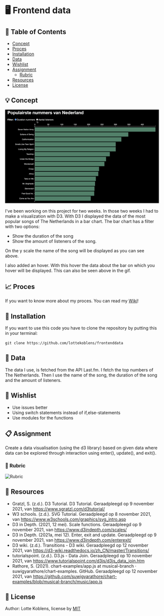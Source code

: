 # :desktop_computer: Frontend data

## :bookmark_tabs:	 Table of Contents

* [Concept](https://github.com/lottekoblens/frontenddata#bulb-concept)
* [Proces](https://github.com/lottekoblens/frontenddata#chart_with_upwards_trend-proces)
* [Installation](https://github.com/lottekoblens/frontenddata/blob/master/README.md#wrench-installation)
* [Data](https://github.com/lottekoblens/frontenddata/blob/master/README.md#file_folder-data)
* [Wishlist](https://github.com/lottekoblens/frontenddata/blob/master/README.md#pencil-wishlist)
* [Assignment](https://github.com/lottekoblens/frontenddata/blob/master/README.md#clipboard-assignment)
  * [Rubric](https://github.com/lottekoblens/frontenddata/blob/master/README.md#page_facing_up-rubric)
* [Resources](https://github.com/lottekoblens/frontenddata/blob/master/README.md#mag_right-resources)
* [License](https://github.com/lottekoblens/frontenddata/blob/master/README.md#page_with_curl-license)

## :bulb: Concept

![Concept](https://github.com/lottekoblens/frontenddata/blob/master/concept.gif)

I've been working on this project for two weeks. In those two weeks I had to make a visualization with D3. With D3 I displayed the data of the most popular songs of The Netherlands in a bar chart. The bar chart has a filter with two options:

* Show the duration of the song
* Show the amount of listeners of the song.

On the y scale the name of the song will be displayed as you can see above. 

I also added an hover. With this hover the data about the bar on which you hover will be displayed. This can also be seen above in the gif.

## :chart_with_upwards_trend: Proces

If you want to know more about my proces. You can read my [Wiki](https://github.com/lottekoblens/frontenddata/wiki)!

## :wrench: Installation

If you want to use this code you have to clone the repository by putting this in your terminal: 

``` git clone https://github.com/lottekoblens/frontenddata ```

## :file_folder:	 Data

The data I use, is fetched from the API Last.fm. I fetch the top numbers of The Netherlands. Then I use the name of the song, the duration of the song and the amount of listeners.


## :pencil: Wishlist

* Use issues better
* Using switch statements instead of if,else-statements
* Use modules for the functions

## :clipboard: Assignment

Create a data visualisation (using the d3 library) based on given data where data can be explored through interaction using enter(), update(), and exit().

### :page_facing_up: Rubric

![Rubric](./rubric.png)

## :mag_right: Resources

* Gratzl, S. (z.d.). D3 Tutorial. D3 Tutorial. Geraadpleegd op 9 november 2021, van https://www.sgratzl.com/d3tutorial/
* W3 schools. (z.d.). SVG Tutorial. Geraadpleegd op 8 november 2021, van https://www.w3schools.com/graphics/svg_intro.asp
* D3 in Depth. (2021, 12 mei). Scale functions. Geraadpleegd op 9 november 2021, van https://www.d3indepth.com/scales/
* D3 in Depth. (2021a, mei 12). Enter, exit and update. Geraadpleegd op 9 november 2021, van https://www.d3indepth.com/enterexit/
* D3 wiki. (z.d.). Transitions - D3 wiki. Geraadpleegd op 12 november 2021, van https://d3-wiki.readthedocs.io/zh_CN/master/Transitions/
* tutorialspoint. (z.d.). D3.js - Data Join. Geraadpleegd op 10 november 2021, van https://www.tutorialspoint.com/d3js/d3js_data_join.htm
* Rathore, S. (2021). chart-examples/app.js at musical-branch · suwigyarathore/chart-examples. GitHub. Geraadpleegd op 12 november 2021, van https://github.com/suwigyarathore/chart-examples/blob/musical-branch/music/app.js

## :page_with_curl: License

Author: Lotte Koblens, license by [MIT](https://github.com/lottekoblens/frontenddata/blob/master/LICENSE)
